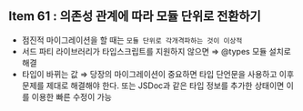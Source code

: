 ## Item 61 : 의존성 관계에 따라 모듈 단위로 전환하기

- 점진적 마이그레이션을 할 때는 `모듈 단위로 각개격파하는 것이 이상적`
- 서드 파티 라이브러리가 타입스크립트를 지원하지 않으면 ⇒ @types 모듈 설치로 해결
- 타입이 바뀌는 값 ⇒ 당장의 마이그레이션이 중요하면 타입 단언문을 사용하고 이후 문제를 제대로 해결해야 한다. 또는 JSDoc과 같은 타입 정보를 추가한 상태이면 이를 이용한 빠른 수정이 가능